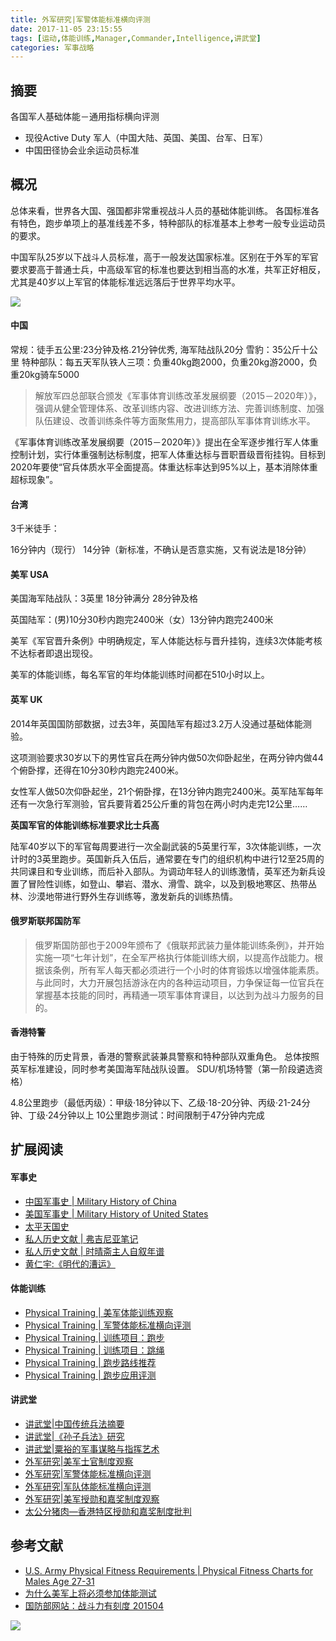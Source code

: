 ```yaml
---
title: 外军研究|军警体能标准横向评测
date: 2017-11-05 23:15:55
tags: [运动,体能训练,Manager,Commander,Intelligence,讲武堂]
categories: 军事战略
---
```

## 摘要
各国军人基础体能－通用指标横向评测
- 现役Active Duty 军人（中国大陆、英国、美国、台军、日军）
- 中国田径协会业余运动员标准

<!--more-->

## 概况

总体来看，世界各大国、强国都非常重视战斗人员的基础体能训练。
各国标准各有特色，跑步单项上的基准线差不多，特种部队的标准基本上参考一般专业运动员的要求。

中国军队25岁以下战斗人员标准，高于一般发达国家标准。区别在于外军的军官要求要高于普通士兵，中高级军官的标准也要达到相当高的水准，共军正好相反，尤其是40岁以上军官的体能标准远远落后于世界平均水平。

![](http://riboseyim-qiniu.riboseyim.com/Global-PHT-Stand-2016.png)

#### 中国

常规：徒手五公里:23分钟及格.21分钟优秀, 海军陆战队20分
雪豹：35公斤十公里
特种部队：每五天军队铁人三项：负重40kg跑2000，负重20kg游2000，负重20kg骑车5000

>解放军四总部联合颁发《军事体育训练改革发展纲要（2015－2020年）》，强调从健全管理体系、改革训练内容、改进训练方法、完善训练制度、加强队伍建设、改善训练条件等方面聚焦用力，提高部队军事体育训练水平。

《军事体育训练改革发展纲要（2015－2020年）》提出在全军逐步推行军人体重控制计划，实行体重强制达标制度，把军人体重达标与晋职晋级晋衔挂钩。目标到2020年要使“官兵体质水平全面提高。体重达标率达到95%以上，基本消除体重超标现象”。

#### 台湾

3千米徒手：

16分钟内（现行）  14分钟（新标准，不确认是否意实施，又有说法是18分钟）

#### 美军 USA

美国海军陆战队：3英里 18分钟满分 28分钟及格

英国陆军：(男)10分30秒内跑完2400米（女）13分钟内跑完2400米

美军《军官晋升条例》中明确规定，军人体能达标与晋升挂钩，连续3次体能考核不达标者即退出现役。

美军的体能训练，每名军官的年均体能训练时间都在510小时以上。

#### 英军 UK

2014年英国国防部数据，过去3年，英国陆军有超过3.2万人没通过基础体能测验。

这项测验要求30岁以下的男性官兵在两分钟内做50次仰卧起坐，在两分钟内做44个俯卧撑，还得在10分30秒内跑完2400米。

女性军人做50次仰卧起坐，21个俯卧撑，在13分钟内跑完2400米。英军陆军每年还有一次急行军测验，官兵要背着25公斤重的背包在两小时内走完12公里……

**英国军官的体能训练标准要求比士兵高**

陆军40岁以下的军官每周要进行一次全副武装的5英里行军，3次体能训练，一次计时的3英里跑步。英国新兵入伍后，通常要在专门的组织机构中进行12至25周的共同课目和专业训练，而后补入部队。为调动年轻人的训练激情，英军还为新兵设置了冒险性训练，如登山、攀岩、潜水、滑雪、跳伞，以及到极地寒区、热带丛林、沙漠地带进行野外生存训练等，激发新兵的训练热情。

#### 俄罗斯联邦国防军
>俄罗斯国防部也于2009年颁布了《俄联邦武装力量体能训练条例》，并开始实施一项“七年计划”，在全军严格执行体能训练大纲，以提高作战能力。根据该条例，所有军人每天都必须进行一个小时的体育锻炼以增强体能素质。与此同时，大力开展包括游泳在内的各种运动项目，力争保证每一位官兵在掌握基本技能的同时，再精通一项军事体育课目，以达到为战斗力服务的目的。

#### 香港特警
由于特殊的历史背景，香港的警察武装兼具警察和特种部队双重角色。
总体按照英军标准建设，同时参考美国海军陆战队设置。
SDU/机场特警（第一阶段遴选资格）

4.8公里跑步（最低丙级）：甲级‧18分钟以下、乙级‧18-20分钟、丙级‧21-24分钟、丁级‧24分钟以上
10公里跑步测试：时间限制于47分钟内完成


## 扩展阅读

#### 军事史

- [中国军事史 | Military History of China](https://riboseyim.github.io/2019/06/07/History-Military-CN/)
- [美国军事史 | Military History of United States](https://riboseyim.github.io/2019/06/07/History-Military-USA/)
- [太平天国史](https://riboseyim.github.io/2017/01/30/History-TaipingHeavenly/)
- [私人历史文献 | 弗吉尼亚笔记](https://riboseyim.github.io/2019/06/07/History-Military-USA/)
- [私人历史文献 | 时晴斋主人自叙年谱](https://riboseyim.github.io/2017/10/22/History-Qing-ZhangJiXing/)
- [黄仁宇:《明代的漕运》](https://riboseyim.github.io/2017/05/28/History-Caoyun/)

#### 体能训练

- [Physical Training | 美军体能训练观察](https://riboseyim.github.io/2017/11/05/Commander-PHT-USArmy/)
- [Physical Training | 军警体能标准横向评测](https://riboseyim.github.io/2017/11/05/Commander-PHT-Stand)
- [Physical Training | 训练项目：跑步](https://riboseyim.com/2016/04/26/PHT-Running//)
- [Physical Training | 训练项目：跳绳](https://riboseyim.com/2019/05/19/PHT-Skipping/)
- [Physical Training | 跑步路线推荐](http://www.jianshu.com/p/6a2fea20b57b)
- [Physical Training | 跑步应用评测](https://riboseyim.com/2016/04/26/Visualization-RunningApp/)

#### 讲武堂
- [讲武堂|中国传统兵法摘要](https://riboseyim.github.io/2017/11/05/Commander-Art-Of-War-Chinese/)
- [讲武堂|《孙子兵法》研究](https://riboseyim.github.io/2020/02/04/Commander-Art-Of-War/)
- [讲武堂|粟裕的军事谋略与指挥艺术](https://riboseyim.github.io/2020/02/08/Commander-Art-Of-War-SuYu/)
- [外军研究|美军士官制度观察](https://riboseyim.github.io/2017/08/15/Commander-Sergeant/)
- [外军研究|军警体能标准横向评测](https://riboseyim.github.io/2017/11/05/Commander-PHT-USArmy/)
- [外军研究|军队体能标准横向评测](https://riboseyim.github.io/2017/11/05/Commander-PHT-Stand/)
- [外军研究|美军授勋和嘉奖制度观察](https://riboseyim.github.io/2017/04/09/Medal/)
- [太公分猪肉—香港特区授勋和嘉奖制度批判](https://riboseyim.github.io/2017/07/14/Medal-HK/)


## 参考文献

- [U.S. Army Physical Fitness Requirements | Physical Fitness Charts for Males Age 27-31](https://www.thebalancecareers.com/u-s-army-physical-fitness-requirements-4055631)
- [为什么美军上将必须参加体能测试](#)
- [国防部网站：战斗力有刻度 201504](#)


![](http://riboseyim-qiniu.riboseyim.com/image_824254815542_3.png)
